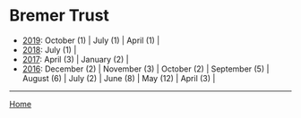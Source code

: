 # Bremer Trust

  * [2019](./bremer-trust-2019.md): 
      October (1) | 
      July (1) | 
      April (1) | 
  * [2018](./bremer-trust-2018.md): 
      July (1) | 
  * [2017](./bremer-trust-2017.md): 
      April (3) | 
      January (2) | 
  * [2016](./bremer-trust-2016.md): 
      December (2) | 
      November (3) | 
      October (2) | 
      September (5) | 
      August (6) | 
      July (2) | 
      June (8) | 
      May (12) | 
      April (3) | 

----

[Home](../)
